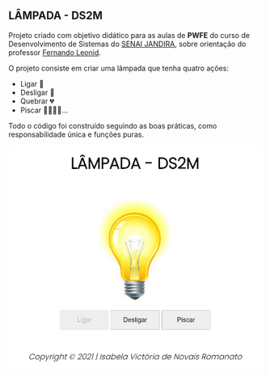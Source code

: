 ## LÂMPADA - DS2M

Projeto criado com objetivo didático para as aulas de **PWFE** do curso de Desenvolvimento de Sistemas do [SENAI JANDIRA](https://jandira.sp.senai.br/), sobre orientação do professor [Fernando Leonid](https://github.com/fernandoleonid). 

O projeto consiste em criar uma lâmpada que tenha quatro ações:

* Ligar 💛
* Desligar 🤍
* Quebrar 💔
* Piscar 💛🤍💛🤍...

Todo o código foi construído seguindo as boas práticas, como responsabilidade única e funções puras.

![](img/projetolamp.PNG)


